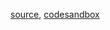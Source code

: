 [source](https://github.com/rrag/whalestats-stockcharts/blob/master/docs/lib/charts/VolumeProfileChart.js), [codesandbox](https://codesandbox.io/s/github/rrag/whalestats-stockcharts-examples2/tree/master/examples/VolumeProfileChart)

